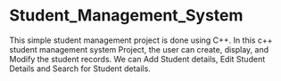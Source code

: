 # Student_Management_System
This simple student management project is done using C++. In this c++ student management system Project, the user can create, display, and Modify the student records. We can Add Student details, Edit Student Details and Search for Student details. 
